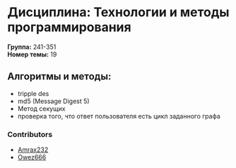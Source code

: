 # Дисциплина: Технологии и методы программирования

**Группа:** 241-351  
**Номер темы:** 19 

## Алгоритмы и методы:

- tripple des  
- md5 (Message Digest 5)
- Метод секущих  
- проверка того, что ответ пользователя есть цикл заданного графа 



### Contributors
- [Amrax232](https://github.com/Amrax232)  
- [Owez666](https://github.com/Owez666)  


